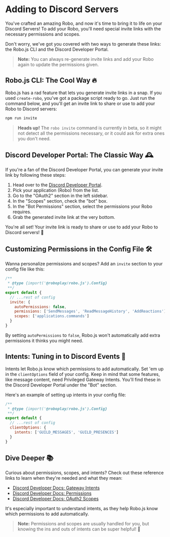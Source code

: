 # Adding to Discord Servers

You've crafted an amazing Robo, and now it's time to bring it to life on your Discord Servers! To add your Robo, you'll need special invite links with the necessary permissions and scopes.

Don't worry, we've got you covered with two ways to generate these links: the Robo.js CLI and the Discord Developer Portal. 

> **Note:** You can always re-generate invite links and add your Robo again to update the permissions given.

## Robo.js CLI: The Cool Way 🔥

Robo.js has a rad feature that lets you generate invite links in a snap. If you used `create-robo`, you've got a package script ready to go. Just run the command below, and you'll get an invite link to share or use to add your Robo to Discord servers:

```bash
npm run invite
```

> **Heads up!** The `robo invite` command is currently in beta, so it might not detect all the permissions necessary, or it could ask for extra ones you don't need.

## Discord Developer Portal: The Classic Way 🕰️

If you're a fan of the Discord Developer Portal, you can generate your invite link by following these steps:

1. Head over to the [Discord Developer Portal](https://discord.com/developers/applications).
2. Pick your application (Robo) from the list.
3. Go to the "OAuth2" section in the left sidebar.
4. In the "Scopes" section, check the "bot" box.
5. In the "Bot Permissions" section, select the permissions your Robo requires.
6. Grab the generated invite link at the very bottom.

You're all set! Your invite link is ready to share or use to add your Robo to Discord servers! 🌟

## Customizing Permissions in the Config File 🛠️

Wanna personalize permissions and scopes? Add an `invite` section to your config file like this:

```javascript
/**
 * @type {import('@roboplay/robo.js').Config}
 **/
export default {
  // ...rest of config
  invite: {
    autoPermissions: false,
    permissions: ['SendMessages', 'ReadMessageHistory', 'AddReactions'],
    scopes: ['applications.commands']
  }
}
```

By setting `autoPermissions` to `false`, Robo.js won't automatically add extra permissions it thinks you might need.

## Intents: Tuning in to Discord Events 📡

Intents let Robo.js know which permissions to add automatically. Set 'em up in the `clientOptions` field of your config. Keep in mind that some features, like message content, need Privileged Gateway Intents. You'll find these in the Discord Developer Portal under the "Bot" section.

Here's an example of setting up intents in your config file:

```javascript
/**
 * @type {import('@roboplay/robo.js').Config}
 **/
export default {
  // ...rest of config
  clientOptions: {
    intents: ['GUILD_MESSAGES', 'GUILD_PRESENCES']
  }
}
```

## Dive Deeper 📚

Curious about permissions, scopes, and intents? Check out these reference links to learn when they're needed and what they mean:

- [Discord Developer Docs: Gateway Intents](https://discord.com/developers/docs/topics/gateway#gateway-intents)
- [Discord Developer Docs: Permissions](https://discord.com/developers/docs/topics/permissions)
- [Discord Developer Docs: OAuth2 Scopes](https://discord.com/developers/docs/topics/oauth2#shared-resources-oauth2-scopes)

It's especially important to understand intents, as they help Robo.js know which permissions to add automatically.

> **Note:** Permissions and scopes are usually handled for you, but knowing the ins and outs of intents can be super helpful! 🧠
